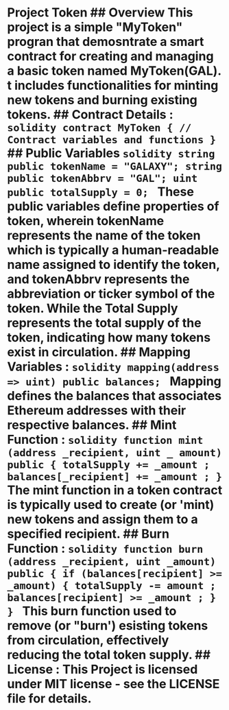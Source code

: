 # Project Token ## Overview This project is a simple "MyToken" progran that demosntrate a smart contract for creating and managing a basic token named MyToken(GAL). t includes functionalities for minting new tokens and burning existing tokens. ## Contract Details : ```solidity contract MyToken { // Contract variables and functions } ``` ## Public Variables ```solidity string public tokenName = "GALAXY"; string public tokenAbbrv = "GAL"; uint public totalSupply = 0; ``` These public variables define properties of token, wherein tokenName represents the name of the token which is typically a human-readable name assigned to identify the token, and tokenAbbrv represents the abbreviation or ticker symbol of the token. While the Total Supply represents the total supply of the token, indicating how many tokens exist in circulation. ## Mapping Variables : ```solidity mapping(address => uint) public balances; ``` Mapping defines the balances that associates Ethereum addresses with their respective balances. ## Mint Function : ```solidity function mint (address _recipient, uint _ amount) public { totalSupply += _amount ; balances[_recipient] += _amount ; } ``` The mint function in a token contract is typically used to create (or 'mint) new tokens and assign them to a specified recipient. ## Burn Function : ```solidity function burn (address _recipient, uint _amount) public { if (balances[recipient] >= _amount) { totalSupply -= amount ; balances[recipient] >= _amount ; } } ``` This burn function used to remove (or "burn') esisting tokens from circulation, effectively reducing the total token supply. ## License : This Project is licensed under MIT license - see the LICENSE file for details. 
